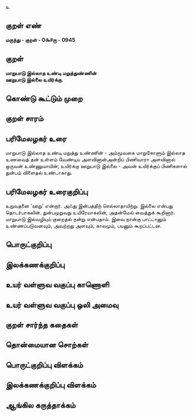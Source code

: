 உ

## குறள் எண் 

**மருந்து - குறள் - 0௯௪ரு - 0945**

## குறள் 

**மாறுபாடு இல்லாத உண்டி மறுத்துண்ணின்  
ஊறுபாடு இல்லை உயிர்க்கு.** 

## கொண்டு கூட்டும் முறை


## குறள் சாரம் 


## பரிமேலழகர் உரை

மாறுபாடு இல்லாத உண்டி மறுத்து உண்ணின் - அம்மூவகை மாறுகோளும் இல்லாத உணவைத் தன் உள்ளம் வேண்டிய அளவினான்அன்றிப் பிணிவாரா அளவினால் ஒருவன் உண்ணுமாயின்; உயிர்க்கு ஊறுபாடு இல்லை - அவன் உயிர்க்குப் பிணிகளால் துன்பம் விளைதல் உண்டாகாது.

## பரிமேலழகர் உரைகுறிப்பு   

உறுவதனை 'ஊறு' என்றார். அஃது இன்பத்திற் செல்லாதாயிற்று. இல்லை என்பது தொடர்பாகலின். துன்பமுறுவது உயிரேயாகலின், அதன்மேல் வைத்துக் கூறினார். மாறுபாடு இல்வழியும் குறைதல் நன்று என்பதாம். இவை நான்கு பாட்டானும் உண்ணப்படுவனவும், அவற்றது அளவும், காலமும், பயனும் கூறப்பட்டன.

## பொருட்குறிப்பு 


## இலக்கணக்குறிப்பு  


## உயர் வள்ளுவ வகுப்பு காணொளி


## உயர் வள்ளுவ வகுப்பு ஒலி அமைவு 

 
## குறள் சார்ந்த கதைகள் 


## தொன்மையான சொற்கள்


## பொருட்குறிப்பு விளக்கம்


## இலக்கணக்குறிப்பு விளக்கம்


## ஆங்கில கருத்தாக்கம் 


